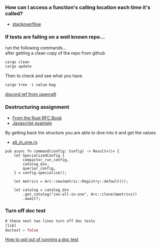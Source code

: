 
### How can I access a function's calling location each time it's called?

- [stackoverflow](https://stackoverflow.com/questions/60714284/how-can-i-access-a-functions-calling-location-each-time-its-called)

### If tests are failing on a well known repo...

run the following commands...   
after getting a clean copy of the repo from github

```rust
cargo clean
cargo update
```

Then to check and see what you have

```rust
cargo tree -i value-bag
```

[discord ref from openraft](https://discord.com/channels/1015845055434588200/1015845055434588205/1124198397977579630)


### Destructuring assignment

* [From the Rust RFC Book](https://rust-lang.github.io/rfcs/2909-destructuring-assignment.html#Summary)
* [Javascript example](https://www.freecodecamp.org/news/how-to-use-destructuring-in-javascript-to-write-cleaner-more-powerful-code-9d1b38794050/#:~:text=Destructuring%20is%20the%20process%20of,an%20Object%20or%20an%20Array.)

By getting back the structure you are able to dive into it and get the values

* [all_in_one.rs](https://github.com/influxdata/influxdb_iox/blob/main/influxdb_iox/src/commands/run/all_in_one.rs#L473)

```
pub async fn command(config: Config) -> Result<()> {
    let SpecializedConfig {
        compactor_run_config,
        catalog_dsn,
        querier_config,
    } = config.specialize();

    let metrics = Arc::new(metric::Registry::default());

    let catalog = catalog_dsn
        .get_catalog("iox-all-in-one", Arc::clone(&metrics))
        .await?;
```

### Turn off doc test

```rust
# these next two lines turn off doc tests
[lib]
doctest = false
```

[How to opt out of running a doc test](https://stackoverflow.com/questions/32429369/how-to-opt-out-of-running-a-doc-test)
